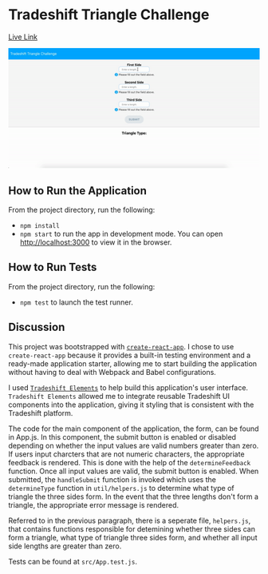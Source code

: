 # Tradeshift Triangle Challenge

[Live Link](https://jesusmontano.github.io/tradeshift-challenge/)

![alt text](public/tradeshift-demo.gif)

## How to Run the Application

From the project directory, run the following:

* `npm install`
* `npm start` to run the app in development mode. You can open [http://localhost:3000](http://localhost:3000) to view it in the browser.

## How to Run Tests

From the project directory, run the following:

* `npm test` to launch the test runner.

## Discussion

This project was bootstrapped with [`create-react-app`](https://github.com/facebook/create-react-app). 
I chose to use `create-react-app` because it provides a built-in testing 
environment and a ready-made application starter, allowing me to start building 
the application without having to deal with Webpack and Babel configurations.

I used [`Tradeshift Elements`](https://github.com/Tradeshift/elements) to help build 
this application's user interface. `Tradeshift Elements` allowed me to integrate 
reusable Tradeshift UI components into the application, giving it styling that 
is consistent with the Tradeshift platform.

The code for the main component of the application, the form, can be found in 
App.js. In this component, the submit button is enabled or disabled depending on
whether the input values are valid numbers greater than zero. If users input 
charcters that are not numeric characters, the appropriate feedback is rendered.
This is done with the help of the `determineFeedback` function. Once all input
values are valid, the submit button is enabled. When submitted, the `handleSubmit`
function is invoked which uses the `determineType` function in `util/helpers.js`
to determine what type of triangle the three sides form. In the event that
the three lengths don't form a triangle, the appropriate error message is rendered.

Referred to in the previous paragraph, there is a seperate file, `helpers.js`, 
that contains functions responsible for detemining whether three sides can form 
a triangle, what type of triangle three sides form, and whether all 
input side lengths are greater than zero.

Tests can be found at `src/App.test.js`.



